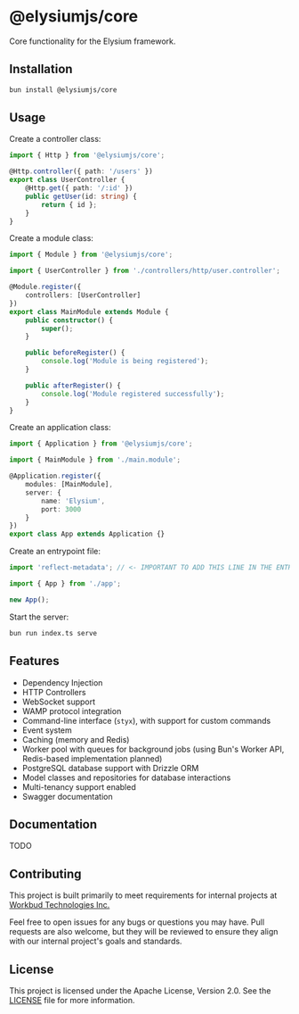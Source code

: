 # @elysiumjs/core

Core functionality for the Elysium framework.

## Installation

```bash
bun install @elysiumjs/core
```

## Usage

Create a controller class:

```typescript
import { Http } from '@elysiumjs/core';

@Http.controller({ path: '/users' })
export class UserController {
	@Http.get({ path: '/:id' })
	public getUser(id: string) {
		return { id };
	}
}
```

Create a module class:

```typescript
import { Module } from '@elysiumjs/core';

import { UserController } from './controllers/http/user.controller';

@Module.register({
	controllers: [UserController]
})
export class MainModule extends Module {
	public constructor() {
		super();
	}

	public beforeRegister() {
		console.log('Module is being registered');
	}

	public afterRegister() {
		console.log('Module registered successfully');
	}
}
```

Create an application class:

```typescript
import { Application } from '@elysiumjs/core';

import { MainModule } from './main.module';

@Application.register({
	modules: [MainModule],
	server: {
		name: 'Elysium',
		port: 3000
	}
})
export class App extends Application {}
```

Create an entrypoint file:

```typescript
import 'reflect-metadata'; // <- IMPORTANT TO ADD THIS LINE IN THE ENTRYPOINT FILE

import { App } from './app';

new App();
```

Start the server:

```bash
bun run index.ts serve
```

## Features

- Dependency Injection
- HTTP Controllers
- WebSocket support
- WAMP protocol integration
- Command-line interface (`styx`), with support for custom commands
- Event system
- Caching (memory and Redis)
- Worker pool with queues for background jobs (using Bun's Worker API, Redis-based implementation planned)
- PostgreSQL database support with Drizzle ORM
- Model classes and repositories for database interactions
- Multi-tenancy support enabled
- Swagger documentation

## Documentation

TODO

## Contributing

This project is built primarily to meet requirements for internal projects at [Workbud Technologies Inc.](https://www.workbud.com)

Feel free to open issues for any bugs or questions you may have. Pull requests are also welcome, but they will be reviewed to ensure they align with our internal project's goals and standards.

## License

This project is licensed under the Apache License, Version 2.0. See the [LICENSE](LICENSE) file for more information.
